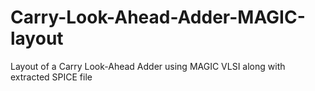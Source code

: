 # Carry-Look-Ahead-Adder-MAGIC-layout
Layout of a Carry Look-Ahead Adder using MAGIC VLSI along with extracted SPICE file
